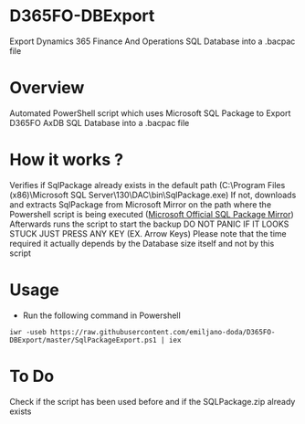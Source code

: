 # D365FO-DBExport
Export Dynamics 365 Finance And Operations SQL Database into a .bacpac file

# Overview
Automated PowerShell script which uses Microsoft SQL Package to Export D365FO AxDB SQL Database into a .bacpac file

# How it works ?
Verifies if SqlPackage already exists in the default path (C:\Program Files (x86)\Microsoft SQL Server\130\DAC\bin\SqlPackage.exe)
If not, downloads and extracts SqlPackage from Microsoft Mirror on the path where the Powershell script is being executed ([Microsoft Official SQL Package Mirror]([https://www.google.com](https://go.microsoft.com/fwlink/?linkid=2249738)))
Afterwards runs the script to start the backup
DO NOT PANIC IF IT LOOKS STUCK JUST PRESS ANY KEY (EX. Arrow Keys)
Please note that the time required it actually depends by the Database size itself and not by this script

# Usage
- Run the following command in Powershell
```
iwr -useb https://raw.githubusercontent.com/emiljano-doda/D365FO-DBExport/master/SqlPackageExport.ps1 | iex
```

# To Do
Check if the script has been used before and if the SQLPackage.zip already exists
